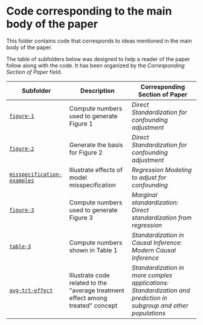 # Code corresponding to the main body of the paper

This folder contains code that corresponds to ideas mentioned in the main body of the paper.

The table of subfolders below was designed to help a reader of the paper follow along with the code.  It has been organized by the *Corresponding Section of Paper* field.

| Subfolder  | Description  | Corresponding Section of Paper |
|-------------------------------|--------------|------------------|
| [`figure-1`](./figure-1) | Compute numbers used to generate Figure 1 | *Direct Standardization for confounding adjustment* |
| [`figure-2`](./figure-2) | Generate the basis for Figure 2  | *Direct Standardization for confounding adjustment* |
| [`misspecification-examples`](./misspecification-examples) | Illustrate effects of model misspecification | *Regression Modeling to adjust for confounding* | 
| [`figure-3`](./figure-3) | Compute numbers used to generate Figure 3 | *Marginal standardization: Direct standardization from regression* | 
| [`table-3`](./table-3) | Compute numbers shown in Table 1 | *Standardization in Causal Inference: Modern Causal Inference* | 
| [`avg-trt-effect`](./avg-trt-effect) | Illustrate code related to the "average treatment effect among treated" concept | *Standardization in more complex applications: Standardization and prediction in subgroup and other populations* | 
